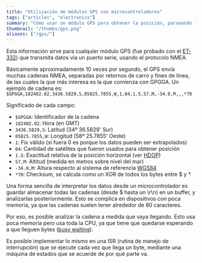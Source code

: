```yaml
---
title: "Utilización de módulos GPS con microcontroladores"
tags: ["articles", "electronics"]
summary: "Cómo usar un módulo GPS para obtener la posición, parseando las cadenas NMEA que envía."
thumbnail: "/thumbs/gps.png"
aliases: ["/gps/"]
---
```

Esta información sirve para cualquier módulo GPS (fue probado con el [ET-332](http://www.globalsat.co.uk/product_pages/product_et332.htm)) que transmita datos via un puerto serie, usando el protocolo NMEA.

Básicamente aproximadamente 10 veces por segundo, el GPS envía muchas cadenas NMEA, separadas por retornos de carro y fines de línea, de las cuales la que más interesa es la que comienza con GPGGA. Un ejemplo de cadena es: `$GPGGA,182402.02,3436.5829,S,05825.7855,W,1,04,1.5,57,M,-34.0,M,,,*70`

Significado de cada campo:
	
* `$GPGGA`: Identificador de la cadena
* `182402.02`: Hora (en GMT)
* `3436.5829,S`: Latitud (34º 36.5829' Sur)
* `05825.7855,W`: Longitud (58º 25.7855' Oeste)
* `1`: Fix válido (si fuera 0 es porque los datos pueden ser extrapolados)
* `04`: Cantidad de satélites que fueron usados para obtener posición
* `1.5`: Exactitud relativa de la posición horizontal (ver [HDOP](http://en.wikipedia.org/wiki/Dilution_of_precision_(GPS)))
* `57,M`: Altitud (medida en metros sobre nivel del mar)
* `-34.0,M`: Altura respecto al sistema de referencia [WGS84](http://en.wikipedia.org/wiki/World_Geodetic_System)
* `*70`: Checksum, se calcula como un XOR de todos los bytes entre $ y *
	
Una forma sencilla de interpretar los datos desde un microcontrolador es guardar almacenar todas las cadenas (desde $ hasta un \r\n) en un buffer, y analizarlas posteriormente. Esto se complica en dispositivos con poca memoria, ya que las cadenas suelen tener alrededor de 80 caracteres.

Por eso, es posible analizar la cadena a medida que vaya llegando. Esto usa poca memoria pero usa toda la CPU, ya que tiene que quedarse esperando a que lleguen bytes ([busy waiting](http://en.wikipedia.org/wiki/Busy_waiting)).

Es posible implementar lo mismo en una ISR (rutina de manejo de interrupción) que se ejecute cada vez que llega un byte, mediante una máquina de estados que se acuerde de por qué parte va.